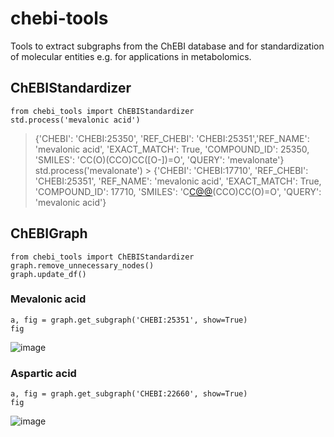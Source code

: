 # chebi-tools

Tools to extract subgraphs from the ChEBI database and for standardization of molecular entities e.g. for applications in metabolomics.


## ChEBIStandardizer

    from chebi_tools import ChEBIStandardizer
    std.process('mevalonic acid')
> {'CHEBI': 'CHEBI:25350', 'REF_CHEBI': 'CHEBI:25351','REF_NAME': 'mevalonic acid', 'EXACT_MATCH': True, 'COMPOUND_ID': 25350, 'SMILES': 'CC(O)(CCO)CC([O-])=O', 'QUERY': 'mevalonate'}
    std.process('mevalonate')
    > {'CHEBI': 'CHEBI:17710', 'REF_CHEBI': 'CHEBI:25351', 'REF_NAME': 'mevalonic acid', 'EXACT_MATCH': True, 'COMPOUND_ID': 17710, 'SMILES': 'C[C@@](O)(CCO)CC(O)=O', 'QUERY': 'mevalonic acid'}
   
   
## ChEBIGraph

    from chebi_tools import ChEBIStandardizer
    graph.remove_unnecessary_nodes()
    graph.update_df()

### Mevalonic acid

    a, fig = graph.get_subgraph('CHEBI:25351', show=True)
    fig

![image](https://user-images.githubusercontent.com/3391614/216475726-f89e211c-bc4e-4288-a670-5415852ed1ed.png)


### Aspartic acid

    a, fig = graph.get_subgraph('CHEBI:22660', show=True)
    fig

![image](https://user-images.githubusercontent.com/3391614/216475349-11c365fc-1079-4a8a-b145-404d1af70338.png)
